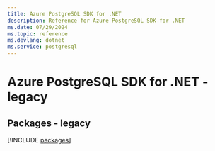```yaml
---
title: Azure PostgreSQL SDK for .NET
description: Reference for Azure PostgreSQL SDK for .NET
ms.date: 07/29/2024
ms.topic: reference
ms.devlang: dotnet
ms.service: postgresql
---
```

# Azure PostgreSQL SDK for .NET - legacy
## Packages - legacy
[!INCLUDE [packages](postgresql-index.md)]
